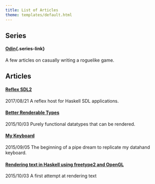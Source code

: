 ```yaml
---
title: List of Articles
theme: templates/default.html
---
```


Series
------

#### [Odin](/series/odin){.series-link}
A few articles on casually writing a roguelike game.

Articles
--------
#### [Reflex SDL2](reflex-sdl2)
<date>2017/08/21</date>
A reflex host for Haskell SDL applications.

#### [Better Renderable Types](Renderable.html)
<date>2015/10/03</date>
Purely functional datatypes that can be rendered.

#### [My Keyboard](My-Keyboard.html)
<date>2015/09/05</date>
The beginning of a pipe dream to replicate my datahand keyboard.

#### [Rendering text in Haskell using freetype2 and OpenGL](Haskell-font-rendering-with-freetype2-and-opengl.html)
<date>2015/10/03</date>
A first attempt at rendering text
